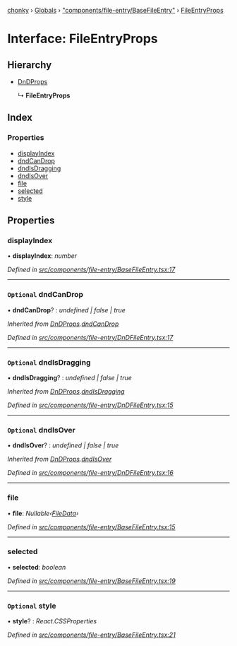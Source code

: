 [chonky](../README.md) › [Globals](../globals.md) › ["components/file-entry/BaseFileEntry"](../modules/_components_file_entry_basefileentry_.md) › [FileEntryProps](_components_file_entry_basefileentry_.fileentryprops.md)

# Interface: FileEntryProps

## Hierarchy

* [DnDProps](_components_file_entry_dndfileentry_.dndprops.md)

  ↳ **FileEntryProps**

## Index

### Properties

* [displayIndex](_components_file_entry_basefileentry_.fileentryprops.md#displayindex)
* [dndCanDrop](_components_file_entry_basefileentry_.fileentryprops.md#optional-dndcandrop)
* [dndIsDragging](_components_file_entry_basefileentry_.fileentryprops.md#optional-dndisdragging)
* [dndIsOver](_components_file_entry_basefileentry_.fileentryprops.md#optional-dndisover)
* [file](_components_file_entry_basefileentry_.fileentryprops.md#file)
* [selected](_components_file_entry_basefileentry_.fileentryprops.md#selected)
* [style](_components_file_entry_basefileentry_.fileentryprops.md#optional-style)

## Properties

###  displayIndex

• **displayIndex**: *number*

*Defined in [src/components/file-entry/BaseFileEntry.tsx:17](https://github.com/TimboKZ/Chonky/blob/8056a68/src/components/file-entry/BaseFileEntry.tsx#L17)*

___

### `Optional` dndCanDrop

• **dndCanDrop**? : *undefined | false | true*

*Inherited from [DnDProps](_components_file_entry_dndfileentry_.dndprops.md).[dndCanDrop](_components_file_entry_dndfileentry_.dndprops.md#optional-dndcandrop)*

*Defined in [src/components/file-entry/DnDFileEntry.tsx:17](https://github.com/TimboKZ/Chonky/blob/8056a68/src/components/file-entry/DnDFileEntry.tsx#L17)*

___

### `Optional` dndIsDragging

• **dndIsDragging**? : *undefined | false | true*

*Inherited from [DnDProps](_components_file_entry_dndfileentry_.dndprops.md).[dndIsDragging](_components_file_entry_dndfileentry_.dndprops.md#optional-dndisdragging)*

*Defined in [src/components/file-entry/DnDFileEntry.tsx:15](https://github.com/TimboKZ/Chonky/blob/8056a68/src/components/file-entry/DnDFileEntry.tsx#L15)*

___

### `Optional` dndIsOver

• **dndIsOver**? : *undefined | false | true*

*Inherited from [DnDProps](_components_file_entry_dndfileentry_.dndprops.md).[dndIsOver](_components_file_entry_dndfileentry_.dndprops.md#optional-dndisover)*

*Defined in [src/components/file-entry/DnDFileEntry.tsx:16](https://github.com/TimboKZ/Chonky/blob/8056a68/src/components/file-entry/DnDFileEntry.tsx#L16)*

___

###  file

• **file**: *Nullable‹[FileData](_types_files_types_.filedata.md)›*

*Defined in [src/components/file-entry/BaseFileEntry.tsx:15](https://github.com/TimboKZ/Chonky/blob/8056a68/src/components/file-entry/BaseFileEntry.tsx#L15)*

___

###  selected

• **selected**: *boolean*

*Defined in [src/components/file-entry/BaseFileEntry.tsx:19](https://github.com/TimboKZ/Chonky/blob/8056a68/src/components/file-entry/BaseFileEntry.tsx#L19)*

___

### `Optional` style

• **style**? : *React.CSSProperties*

*Defined in [src/components/file-entry/BaseFileEntry.tsx:21](https://github.com/TimboKZ/Chonky/blob/8056a68/src/components/file-entry/BaseFileEntry.tsx#L21)*
